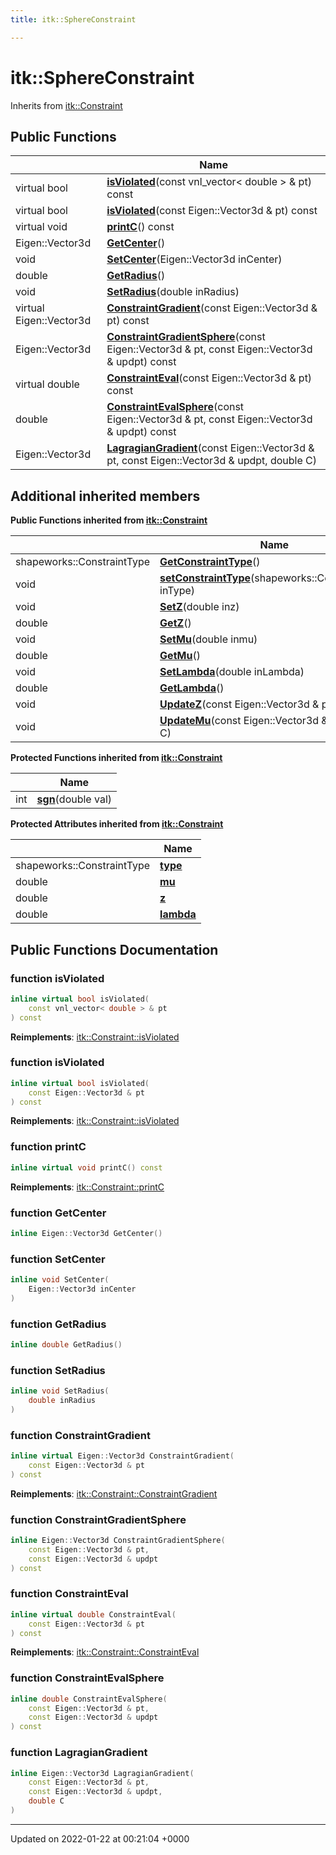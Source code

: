 ```yaml
---
title: itk::SphereConstraint

---
```


# itk::SphereConstraint





Inherits from [itk::Constraint](../Classes/classitk_1_1Constraint.md)

## Public Functions

|                | Name           |
| -------------- | -------------- |
| virtual bool | **[isViolated](../Classes/classitk_1_1SphereConstraint.md#function-isviolated)**(const vnl_vector< double > & pt) const |
| virtual bool | **[isViolated](../Classes/classitk_1_1SphereConstraint.md#function-isviolated)**(const Eigen::Vector3d & pt) const |
| virtual void | **[printC](../Classes/classitk_1_1SphereConstraint.md#function-printc)**() const |
| Eigen::Vector3d | **[GetCenter](../Classes/classitk_1_1SphereConstraint.md#function-getcenter)**() |
| void | **[SetCenter](../Classes/classitk_1_1SphereConstraint.md#function-setcenter)**(Eigen::Vector3d inCenter) |
| double | **[GetRadius](../Classes/classitk_1_1SphereConstraint.md#function-getradius)**() |
| void | **[SetRadius](../Classes/classitk_1_1SphereConstraint.md#function-setradius)**(double inRadius) |
| virtual Eigen::Vector3d | **[ConstraintGradient](../Classes/classitk_1_1SphereConstraint.md#function-constraintgradient)**(const Eigen::Vector3d & pt) const |
| Eigen::Vector3d | **[ConstraintGradientSphere](../Classes/classitk_1_1SphereConstraint.md#function-constraintgradientsphere)**(const Eigen::Vector3d & pt, const Eigen::Vector3d & updpt) const |
| virtual double | **[ConstraintEval](../Classes/classitk_1_1SphereConstraint.md#function-constrainteval)**(const Eigen::Vector3d & pt) const |
| double | **[ConstraintEvalSphere](../Classes/classitk_1_1SphereConstraint.md#function-constraintevalsphere)**(const Eigen::Vector3d & pt, const Eigen::Vector3d & updpt) const |
| Eigen::Vector3d | **[LagragianGradient](../Classes/classitk_1_1SphereConstraint.md#function-lagragiangradient)**(const Eigen::Vector3d & pt, const Eigen::Vector3d & updpt, double C) |

## Additional inherited members

**Public Functions inherited from [itk::Constraint](../Classes/classitk_1_1Constraint.md)**

|                | Name           |
| -------------- | -------------- |
| shapeworks::ConstraintType | **[GetConstraintType](../Classes/classitk_1_1Constraint.md#function-getconstrainttype)**() |
| void | **[setConstraintType](../Classes/classitk_1_1Constraint.md#function-setconstrainttype)**(shapeworks::ConstraintType inType) |
| void | **[SetZ](../Classes/classitk_1_1Constraint.md#function-setz)**(double inz) |
| double | **[GetZ](../Classes/classitk_1_1Constraint.md#function-getz)**() |
| void | **[SetMu](../Classes/classitk_1_1Constraint.md#function-setmu)**(double inmu) |
| double | **[GetMu](../Classes/classitk_1_1Constraint.md#function-getmu)**() |
| void | **[SetLambda](../Classes/classitk_1_1Constraint.md#function-setlambda)**(double inLambda) |
| double | **[GetLambda](../Classes/classitk_1_1Constraint.md#function-getlambda)**() |
| void | **[UpdateZ](../Classes/classitk_1_1Constraint.md#function-updatez)**(const Eigen::Vector3d & pt, double C) |
| void | **[UpdateMu](../Classes/classitk_1_1Constraint.md#function-updatemu)**(const Eigen::Vector3d & pt, double C) |

**Protected Functions inherited from [itk::Constraint](../Classes/classitk_1_1Constraint.md)**

|                | Name           |
| -------------- | -------------- |
| int | **[sgn](../Classes/classitk_1_1Constraint.md#function-sgn)**(double val) |

**Protected Attributes inherited from [itk::Constraint](../Classes/classitk_1_1Constraint.md)**

|                | Name           |
| -------------- | -------------- |
| shapeworks::ConstraintType | **[type](../Classes/classitk_1_1Constraint.md#variable-type)**  |
| double | **[mu](../Classes/classitk_1_1Constraint.md#variable-mu)**  |
| double | **[z](../Classes/classitk_1_1Constraint.md#variable-z)**  |
| double | **[lambda](../Classes/classitk_1_1Constraint.md#variable-lambda)**  |


## Public Functions Documentation

### function isViolated

```cpp
inline virtual bool isViolated(
    const vnl_vector< double > & pt
) const
```


**Reimplements**: [itk::Constraint::isViolated](../Classes/classitk_1_1Constraint.md#function-isviolated)


### function isViolated

```cpp
inline virtual bool isViolated(
    const Eigen::Vector3d & pt
) const
```


**Reimplements**: [itk::Constraint::isViolated](../Classes/classitk_1_1Constraint.md#function-isviolated)


### function printC

```cpp
inline virtual void printC() const
```


**Reimplements**: [itk::Constraint::printC](../Classes/classitk_1_1Constraint.md#function-printc)


### function GetCenter

```cpp
inline Eigen::Vector3d GetCenter()
```


### function SetCenter

```cpp
inline void SetCenter(
    Eigen::Vector3d inCenter
)
```


### function GetRadius

```cpp
inline double GetRadius()
```


### function SetRadius

```cpp
inline void SetRadius(
    double inRadius
)
```


### function ConstraintGradient

```cpp
inline virtual Eigen::Vector3d ConstraintGradient(
    const Eigen::Vector3d & pt
) const
```


**Reimplements**: [itk::Constraint::ConstraintGradient](../Classes/classitk_1_1Constraint.md#function-constraintgradient)


### function ConstraintGradientSphere

```cpp
inline Eigen::Vector3d ConstraintGradientSphere(
    const Eigen::Vector3d & pt,
    const Eigen::Vector3d & updpt
) const
```


### function ConstraintEval

```cpp
inline virtual double ConstraintEval(
    const Eigen::Vector3d & pt
) const
```


**Reimplements**: [itk::Constraint::ConstraintEval](../Classes/classitk_1_1Constraint.md#function-constrainteval)


### function ConstraintEvalSphere

```cpp
inline double ConstraintEvalSphere(
    const Eigen::Vector3d & pt,
    const Eigen::Vector3d & updpt
) const
```


### function LagragianGradient

```cpp
inline Eigen::Vector3d LagragianGradient(
    const Eigen::Vector3d & pt,
    const Eigen::Vector3d & updpt,
    double C
)
```


-------------------------------

Updated on 2022-01-22 at 00:21:04 +0000